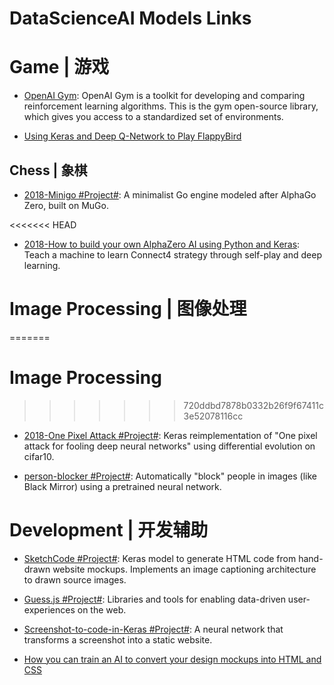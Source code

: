 # DataScienceAI Models Links

# Game | 游戏

* [OpenAI Gym](https://github.com/openai/gym): OpenAI Gym is a toolkit for developing and comparing reinforcement learning algorithms. This is the gym open-source library, which gives you access to a standardized set of environments.

- [Using Keras and Deep Q-Network to Play FlappyBird](https://yanpanlau.github.io/2016/07/10/FlappyBird-Keras.html)

## Chess | 象棋

* [2018-Minigo #Project#](https://github.com/tensorflow/minigo): A minimalist Go engine modeled after AlphaGo Zero, built on MuGo.

<<<<<<< HEAD
- [2018-How to build your own AlphaZero AI using Python and Keras](https://parg.co/UiX): Teach a machine to learn Connect4 strategy through self-play and deep learning.

# Image Processing | 图像处理
=======
# Image Processing
>>>>>>> 720ddbd7878b0332b26f9f67411c3e52078116cc

* [2018-One Pixel Attack #Project#](https://github.com/Hyperparticle/one-pixel-attack-keras): Keras reimplementation of "One pixel attack for fooling deep neural networks" using differential evolution on cifar10.

* [person-blocker #Project#](https://github.com/minimaxir/person-blocker): Automatically "block" people in images (like Black Mirror) using a pretrained neural network.

# Development | 开发辅助

* [SketchCode #Project#](https://github.com/ashnkumar/sketch-code): Keras model to generate HTML code from hand-drawn website mockups. Implements an image captioning architecture to drawn source images.

* [Guess.js #Project#](https://github.com/guess-js/guess): Libraries and tools for enabling data-driven user-experiences on the web.

- [Screenshot-to-code-in-Keras #Project#](https://github.com/emilwallner/Screenshot-to-code-in-Keras): A neural network that transforms a screenshot into a static website.

* [How you can train an AI to convert your design mockups into HTML and CSS](https://parg.co/UXR)

